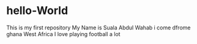 # hello-World
This is my first repository 
My Name is Suala Abdul Wahab 
i come dfrome ghana West Africa 
I love playing football a lot
